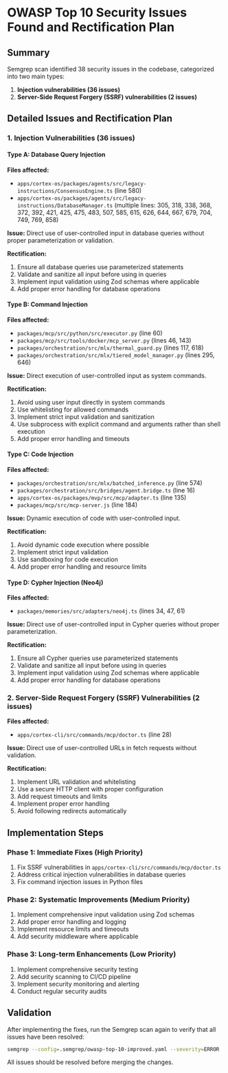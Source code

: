 # OWASP Top 10 Security Issues Found and Rectification Plan

## Summary
Semgrep scan identified 38 security issues in the codebase, categorized into two main types:
1. **Injection vulnerabilities (36 issues)**
2. **Server-Side Request Forgery (SSRF) vulnerabilities (2 issues)**

## Detailed Issues and Rectification Plan

### 1. Injection Vulnerabilities (36 issues)

#### Type A: Database Query Injection
**Files affected:**
- `apps/cortex-os/packages/agents/src/legacy-instructions/ConsensusEngine.ts` (line 580)
- `apps/cortex-os/packages/agents/src/legacy-instructions/DatabaseManager.ts` (multiple lines: 305, 318, 338, 368, 372, 392, 421, 425, 475, 483, 507, 585, 615, 626, 644, 667, 679, 704, 749, 769, 858)

**Issue:** Direct use of user-controlled input in database queries without proper parameterization or validation.

**Rectification:**
1. Ensure all database queries use parameterized statements
2. Validate and sanitize all input before using in queries
3. Implement input validation using Zod schemas where applicable
4. Add proper error handling for database operations

#### Type B: Command Injection
**Files affected:**
- `packages/mcp/src/python/src/executor.py` (line 60)
- `packages/mcp/src/tools/docker/mcp_server.py` (lines 46, 143)
- `packages/orchestration/src/mlx/thermal_guard.py` (lines 117, 618)
- `packages/orchestration/src/mlx/tiered_model_manager.py` (lines 295, 646)

**Issue:** Direct execution of user-controlled input as system commands.

**Rectification:**
1. Avoid using user input directly in system commands
2. Use whitelisting for allowed commands
3. Implement strict input validation and sanitization
4. Use subprocess with explicit command and arguments rather than shell execution
5. Add proper error handling and timeouts

#### Type C: Code Injection
**Files affected:**
- `packages/orchestration/src/mlx/batched_inference.py` (line 574)
- `packages/orchestration/src/bridges/agent.bridge.ts` (line 16)
- `apps/cortex-os/packages/mvp/src/mcp/adapter.ts` (line 135)
- `packages/mcp/src/mcp-server.js` (line 184)

**Issue:** Dynamic execution of code with user-controlled input.

**Rectification:**
1. Avoid dynamic code execution where possible
2. Implement strict input validation
3. Use sandboxing for code execution
4. Add proper error handling and resource limits

#### Type D: Cypher Injection (Neo4j)
**Files affected:**
- `packages/memories/src/adapters/neo4j.ts` (lines 34, 47, 61)

**Issue:** Direct use of user-controlled input in Cypher queries without proper parameterization.

**Rectification:**
1. Ensure all Cypher queries use parameterized statements
2. Validate and sanitize all input before using in queries
3. Implement input validation using Zod schemas where applicable
4. Add proper error handling for database operations

### 2. Server-Side Request Forgery (SSRF) Vulnerabilities (2 issues)

**Files affected:**
- `apps/cortex-cli/src/commands/mcp/doctor.ts` (line 28)

**Issue:** Direct use of user-controlled URLs in fetch requests without validation.

**Rectification:**
1. Implement URL validation and whitelisting
2. Use a secure HTTP client with proper configuration
3. Add request timeouts and limits
4. Implement proper error handling
5. Avoid following redirects automatically

## Implementation Steps

### Phase 1: Immediate Fixes (High Priority)
1. Fix SSRF vulnerabilities in `apps/cortex-cli/src/commands/mcp/doctor.ts`
2. Address critical injection vulnerabilities in database queries
3. Fix command injection issues in Python files

### Phase 2: Systematic Improvements (Medium Priority)
1. Implement comprehensive input validation using Zod schemas
2. Add proper error handling and logging
3. Implement resource limits and timeouts
4. Add security middleware where applicable

### Phase 3: Long-term Enhancements (Low Priority)
1. Implement comprehensive security testing
2. Add security scanning to CI/CD pipeline
3. Implement security monitoring and alerting
4. Conduct regular security audits

## Validation
After implementing the fixes, run the Semgrep scan again to verify that all issues have been resolved:

```bash
semgrep --config=.semgrep/owasp-top-10-improved.yaml --severity=ERROR .
```

All issues should be resolved before merging the changes.
